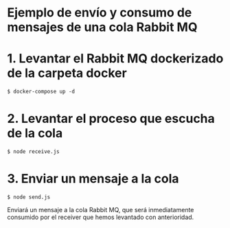 # Ejemplo de envío y consumo de mensajes de una cola Rabbit MQ

# 1. Levantar el Rabbit MQ dockerizado de la carpeta docker

```shell
$ docker-compose up -d
```

# 2. Levantar el proceso que escucha de la cola

```shell
$ node receive.js
```

# 3. Enviar un mensaje a la cola

```shell
$ node send.js
```

Enviará un mensaje a la cola Rabbit MQ, que será inmediatamente consumido por el receiver
que hemos levantado con anterioridad.

